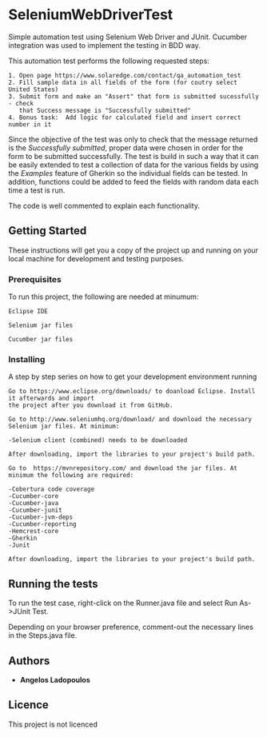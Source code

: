 # SeleniumWebDriverTest

Simple automation test using Selenium Web Driver and JUnit. Cucumber integration was used to implement the testing in BDD way.

This automation test performs the following requested steps:

```
1. Open page https://www.solaredge.com/contact/qa_automation_test
2. Fill sample data in all fields of the form (for coutry select United States)
3. Submit form and make an "Assert" that form is submitted sucessfully - check
   that Success message is "Successfully submitted"
4. Bonus task:  Add logic for calculated field and insert correct number in it
```
Since the objective of the test was only to check that the message returned is the *Successfully submitted*, proper data were chosen in order for the form to be submitted successfully. The test is build in such a way that it can be easily extended to test a collection of data for the various fields by using the *Examples* feature of Gherkin so the individual fields can be tested. In addition, functions could be added to feed the fields with random data each time a test is run.

The code is well commented to explain each functionality.

## Getting Started

These instructions will get you a copy of the project up and running on your local machine for development and testing purposes.

### Prerequisites

To run this project, the following are needed at minumum:

```
Eclipse IDE
```
```
Selenium jar files
```
```
Cucumber jar files
```

### Installing

A step by step series on how to get your development environment running

```
Go to https://www.eclipse.org/downloads/ to doanload Eclipse. Install it afterwards and import
the project after you download it from GitHub.
```
```
Go to http://www.seleniumhq.org/download/ and download the necessary Selenium jar files. At minimum:

-Selenium client (combined) needs to be downloaded

After downloading, import the libraries to your project's build path.
```
```
Go to  https://mvnrepository.com/ and download the jar files. At minimum the following are required:

-Cobertura code coverage
-Cucumber-core
-Cucumber-java
-Cucumber-junit
-Cucumber-jvm-deps
-Cucumber-reporting
-Hemcrest-core
-Gherkin
-Junit

After downloading, import the libraries to your project's build path.
```

## Running the tests

To run the test case, right-click on the Runner.java file and select Run As->JUnit Test.

Depending on your browser preference, comment-out the necessary lines in the Steps.java file.

## Authors

* **Angelos Ladopoulos**

## Licence

This project is not licenced
